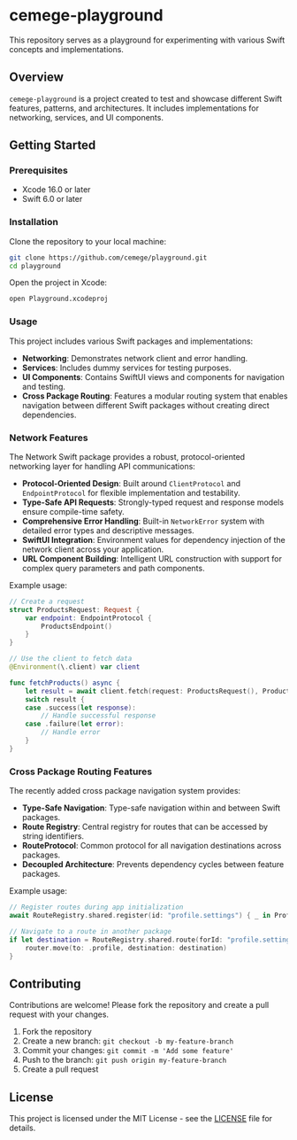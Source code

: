 # cemege-playground

This repository serves as a playground for experimenting with various Swift concepts and implementations.

## Overview

`cemege-playground` is a project created to test and showcase different Swift features, patterns, and architectures. It includes implementations for networking, services, and UI components.

## Getting Started

### Prerequisites

- Xcode 16.0 or later
- Swift 6.0 or later

### Installation

Clone the repository to your local machine:

```bash
git clone https://github.com/cemege/playground.git
cd playground
```

Open the project in Xcode:

```bash
open Playground.xcodeproj
```

### Usage

This project includes various Swift packages and implementations:

- **Networking**: Demonstrates network client and error handling.
- **Services**: Includes dummy services for testing purposes.
- **UI Components**: Contains SwiftUI views and components for navigation and testing.
- **Cross Package Routing**: Features a modular routing system that enables navigation between different Swift packages without creating direct dependencies.

### Network Features

The Network Swift package provides a robust, protocol-oriented networking layer for handling API communications:

- **Protocol-Oriented Design**: Built around `ClientProtocol` and `EndpointProtocol` for flexible implementation and testability.
- **Type-Safe API Requests**: Strongly-typed request and response models ensure compile-time safety.
- **Comprehensive Error Handling**: Built-in `NetworkError` system with detailed error types and descriptive messages.
- **SwiftUI Integration**: Environment values for dependency injection of the network client across your application.
- **URL Component Building**: Intelligent URL construction with support for complex query parameters and path components.

Example usage:

```swift
// Create a request
struct ProductsRequest: Request {
    var endpoint: EndpointProtocol {
        ProductsEndpoint()
    }
}

// Use the client to fetch data
@Environment(\.client) var client

func fetchProducts() async {
    let result = await client.fetch(request: ProductsRequest(), ProductsResponse.self)
    switch result {
    case .success(let response):
        // Handle successful response
    case .failure(let error):
        // Handle error
    }
}
```

### Cross Package Routing Features

The recently added cross package navigation system provides:

- **Type-Safe Navigation**: Type-safe navigation within and between Swift packages.
- **Route Registry**: Central registry for routes that can be accessed by string identifiers.
- **RouteProtocol**: Common protocol for all navigation destinations across packages.
- **Decoupled Architecture**: Prevents dependency cycles between feature packages.

Example usage:

```swift
// Register routes during app initialization
await RouteRegistry.shared.register(id: "profile.settings") { _ in ProfileUIRoutes.settings }

// Navigate to a route in another package
if let destination = RouteRegistry.shared.route(forId: "profile.settings", param: "") {
    router.move(to: .profile, destination: destination)
}
```

## Contributing

Contributions are welcome! Please fork the repository and create a pull request with your changes.

1. Fork the repository
2. Create a new branch: `git checkout -b my-feature-branch`
3. Commit your changes: `git commit -m 'Add some feature'`
4. Push to the branch: `git push origin my-feature-branch`
5. Create a pull request

## License

This project is licensed under the MIT License - see the [LICENSE](LICENSE) file for details.